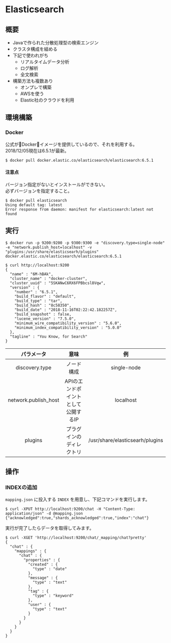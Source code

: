 # Elasticsearch
## 概要
* Javaで作られた分散処理型の検索エンジン
* クラスタ構成を組める
* 下記で使われがち
   * リアルタイムデータ分析
   * ログ解析
   * 全文検索
* 構築方法も複数あり
   * オンプレで構築
   * AWSを使う
   * Elastic社のクラウドを利用

## 環境構築
### Docker
公式がDockerイメージを提供しているので、それを利用する。  
2018/12/05現在は6.5.1が最新。

```
$ docker pull docker.elastic.co/elasticsearch/elasticsearch:6.5.1
```

#### 注意点
バージョン指定がないとインストールができない。  
必ずバージョンを指定すること。
```
$ docker pull elasticsearch
Using default tag: latest
Error response from daemon: manifest for elasticsearch:latest not found
```

## 実行

```
$ docker run -p 9200:9200 -p 9300:9300 -e "discovery.type=single-node" -e "network.publish_host=localhost" -v "plugins:/usr/share/elasticsearh/plugins" docker.elastic.co/elasticsearch/elasticsearch:6.5.1

$ curl http://localhost:9200
{
  "name" : "6M-hBAk",
  "cluster_name" : "docker-cluster",
  "cluster_uuid" : "5SKANwC6RX6FPBbcsl8Vqw",
  "version" : {
    "number" : "6.5.1",
    "build_flavor" : "default",
    "build_type" : "tar",
    "build_hash" : "8c58350",
    "build_date" : "2018-11-16T02:22:42.182257Z",
    "build_snapshot" : false,
    "lucene_version" : "7.5.0",
    "minimum_wire_compatibility_version" : "5.6.0",
    "minimum_index_compatibility_version" : "5.0.0"
  },
  "tagline" : "You Know, for Search"
}
```

| パラメータ | 意味 | 例 |
|:-----------:|:------------:|:------------:|
| discovery.type | ノード構成 | single-node |
| network.publish_host | APIのエンドポイントとして公開するIP | localhost |
| plugins | プラグインのディレクトリ | /usr/share/elasticsearh/plugins |

## 操作
### INDEXの追加
`mapping.json` に投入する `INDEX` を用意し、下記コマンドを実行します。
```
$ curl -XPUT http://localhost:9200/chat -H "Content-Type: application/json" -d @mapping.json
{"acknowledged":true,"shards_acknowledged":true,"index":"chat"}
```

実行が完了したらデータを取得してみます。

```
$ curl -XGET 'http://localhost:9200/chat/_mapping/chat?pretty'
{
  "chat" : {
    "mappings" : {
      "chat" : {
        "properties" : {
          "created" : {
            "type" : "date"
          },
          "message" : {
            "type" : "text"
          },
          "tag" : {
            "type" : "keyword"
          },
          "user" : {
            "type" : "text"
          }
        }
      }
    }
  }
}
```